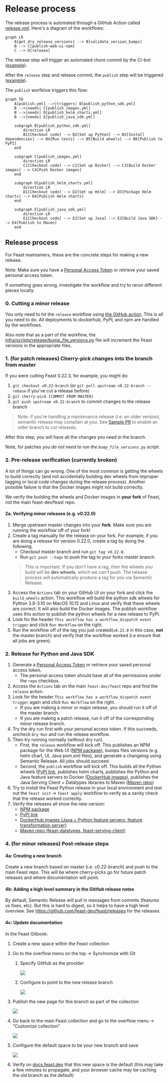 # Release process

The release process is automated through a GitHub Action called [release.yml](https://github.com/feast-dev/feast/blob/master/.github/workflows/release.yml).
Here's a diagram of the workflows:

```mermaid
graph LR
    A[get_dry_release_versions] --> B[validate_version_bumps]
    B --> C[publish-web-ui-npm]
    C --> D[release]
```

The release step will trigger an automated chore commit by the CI-bot ([example](https://github.com/feast-dev/feast/commit/121617053344117cdbfbb480882b10cc176245ac)).

After the `release` step and release commit, the `publish` step will be triggered ([example](https://github.com/feast-dev/feast/actions/runs/13143995111)). 

The `publish` worfklow triggers this flow:

```mermaid
graph TD
    A[publish.yml] -->|triggers| B[publish_python_sdk.yml]
    B -->|needs| C[publish_images.yml]
    B -->|needs| D[publish_helm_charts.yml]
    B -->|needs| E[publish_java_sdk.yml]

    subgraph B[publish_python_sdk.yml]
        direction LR
        B1[Checkout code] --> B2[Set up Python] --> B3[Install dependencies] --> B4[Run tests] --> B5[Build wheels] --> B6[Publish to PyPI]
    end

    subgraph C[publish_images.yml]
        direction LR
        C1[Checkout code] --> C2[Set up Docker] --> C3[Build Docker images] --> C4[Push Docker images]
    end

    subgraph D[publish_helm_charts.yml]
        direction LR
        D1[Checkout code] --> D2[Set up Helm] --> D3[Package Helm charts] --> D4[Publish Helm charts]
    end

    subgraph E[publish_java_sdk.yml]
        direction LR
        E1[Checkout code] --> E2[Set up Java] --> E3[Build Java SDK] --> E4[Publish to Maven]
    end
```

## Release process

For Feast maintainers, these are the concrete steps for making a new release.

Note: Make sure you have a [Personal Access Token](https://docs.github.com/en/authentication/keeping-your-account-and-data-secure/creating-a-personal-access-token) or retrieve your saved personal access token. 

If something goes wrong, investigate the workflow and try to rerun different pieces locally. 

### 0. Cutting a minor release
You only need to hit the `release` workflow using [the GitHub action](https://github.com/feast-dev/feast/blob/master/.github/workflows/release.yml). This is all you need to do. All deployments to dockerhub, PyPI, and npm are handled by the workflows.

Also note that as a part of the workflow, the [infra/scripts/release/bump_file_versions.py](https://github.com/feast-dev/feast/blob/master/infra/scripts/release/bump_file_versions.py) file will increment the Feast versions in the appropriate files. 

### 1. (for patch releases) Cherry-pick changes into the branch from master
If you were cutting Feast 0.22.3, for example, you might do:
1. `git checkout v0.22-branch` (or `git pull upstream v0.22-branch --rebase` if you've cut a release before)
2. `git cherry-pick [COMMIT FROM MASTER]`
3. `git push upstream v0.22-branch` to commit changes to the release branch

> Note: if you're handling a maintenance release (i.e. an older version), semantic release may complain at you. See 
> [Sample PR](https://github.com/feast-dev/feast/commit/40f2a6e13dd7d2a5ca5bff1af378e8712621d4f2) to enable an older 
> branch to cut releases.

After this step, you will have all the changes you need in the branch.

Note, for patches you *do not need to run the `bump_file_versions.py` script.* 

### 2. Pre-release verification (currently broken)
A lot of things can go wrong. One of the most common is getting the wheels to build correctly (and not accidentally 
building dev wheels from improper tagging or local code changes during the release process).
Another possible failure is that the Docker images might not build correctly.

We verify the building the wheels and Docker images in **your fork** of Feast, not the main feast-dev/feast repo.

#### 2a. Verifying minor releases (e.g. v0.22.0)
1. Merge upstream master changes into your **fork**. Make sure you are running the workflow off of your fork!
2. Create a tag manually for the release on your fork. For example, if you are doing a release for version 0.22.0, create a tag by doing the following.
   - Checkout master branch and run `git tag v0.22.0`.
   - Run `git push --tags` to push the tag to your forks master branch.
   > This is important. If you don't have a tag, then the wheels you build will be **dev wheels**, which we can't 
   > push. The release process will automatically produce a tag for you via Semantic Release.
3. Access the `Actions` tab on your GitHub UI on your fork and click the `build_wheels` action. This workflow will 
   build the python sdk wheels for Python 3.8-3.10 on MacOS 10.15 and Linux and verify that these wheels are correct. It will also build the Docker images.
   The publish workflow uses this action to publish the python wheels for a new release to PyPI.
4. Look for the header `This workflow has a workflow_dispatch event trigger` and click `Run Workflow` on the right.
5. Run the workflow off of the tag you just created(`v0.22.0` in this case, **not** the master branch) and verify that 
   the workflow worked (i.e ensure that all jobs are green).

### 2. Release for Python and Java SDK
1. Generate a [Personal Access Token](https://docs.github.com/en/authentication/keeping-your-account-and-data-secure/creating-a-personal-access-token) or retrieve your saved personal access token.
   * The personal access token should have all of the permissions under the `repo` checkbox.
2. Access the `Actions` tab on the main `feast-dev/feast` repo and find the `release` action.
3. Look for the header `This workflow has a workflow_dispatch event trigger` again and click `Run Workflow` on the right.
   * If you are making a minor or major release, you should run it off of the master branch.
   * If you are making a patch release, run it off of the corresponding minor release branch.
4. Try the dry run first with your personal access token. If this succeeds, uncheck `Dry Run` and run the release workflow.
5. Then try running normally (without dry run). 
   - First, the `release` workflow will kick off. This publishes an NPM package for the Web UI ([NPM package](http://npmjs.com/package/@feast-dev/feast-ui)), 
     bumps files versions (e.g. helm chart, UI, Java pom.xml files), and generate a changelog using Semantic Release.
     All jobs should succeed. 
   - Second, the `publish` workflow will kick off. This builds all the Python wheels ([PyPI link](https://pypi.org/project/feast/), 
     publishes helm charts, publishes the Python and Java feature servers to Docker ([DockerHub images](https://hub.docker.com/u/feastdev)), 
     publishes the Java Serving Client + Datatypes libraries to Maven ([Maven repo](https://mvnrepository.com/artifact/dev.feast))
6. Try to install the Feast Python release in your local environment and test out the `feast init` -> `feast apply` 
   workflow to verify as a sanity check that the release worked correctly.
7. Verify the releases all show the new version:
   - [NPM package](http://npmjs.com/package/@feast-dev/feast-ui)
   - [PyPI link](https://pypi.org/project/feast/)
   - [DockerHub images (Java + Python feature servers, feature transformation server)](https://hub.docker.com/u/feastdev)
   - [Maven repo (feast-datatypes, feast-serving-client)](https://mvnrepository.com/artifact/dev.feast)

### 4. (for minor releases) Post-release steps
#### 4a: Creating a new branch
Create a new branch based on master (i.e. v0.22-branch) and push to the main Feast repo. This will be where 
cherry-picks go for future patch releases and where documentation will point.

#### 4b: Adding a high level summary in the GitHub release notes
By default, Semantic Release will pull in messages from commits (features vs fixes, etc). But this is hard to digest,
so it helps to have a high level overview. See https://github.com/feast-dev/feast/releases for the releases.

#### 4c: Update documentation

In the Feast Gitbook:
1. Create a new space within the Feast collection
2. Go to the overflow menu on the top -> Synchronize with Git
   1. Specify GitHub as the provider

      ![](new_branch_part_1.png)
   2. Configure to point to the new release branch

      ![](new_branch_part_2.png)
3. Publish the new page for this branch as part of the collection

   ![](new_branch_part_3.png)
4. Go back to the main Feast collection and go to the overflow menu -> "Customize collection"

   ![](new_branch_part_3.png)
5. Configure the default space to be your new branch and save

   ![](new_branch_part_5.png)
6. Verify on [docs.feast.dev](http://docs.feast.dev) that this new space is the default (this may take a few minutes to 
   propagate, and your browser cache may be caching the old branch as the default)
